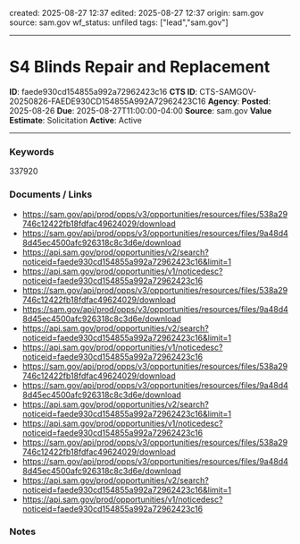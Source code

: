 created: 2025-08-27 12:37
edited: 2025-08-27 12:37
origin: sam.gov
source: sam.gov
wf_status: unfiled
tags: ["lead","sam.gov"]

---

# S4 Blinds Repair and Replacement

**ID**: faede930cd154855a992a72962423c16
**CTS ID**: CTS-SAMGOV-20250826-FAEDE930CD154855A992A72962423C16
**Agency**: 
**Posted**: 2025-08-26
**Due**: 2025-08-27T11:00:00-04:00
**Source**: sam.gov
**Value Estimate**: Solicitation
**Active**: Active

---

### Keywords
337920

### Documents / Links
- <https://sam.gov/api/prod/opps/v3/opportunities/resources/files/538a29746c12422fb18fdfac49624029/download>
- <https://sam.gov/api/prod/opps/v3/opportunities/resources/files/9a48d48d45ec4500afc926318c8c3d6e/download>
- <https://api.sam.gov/prod/opportunities/v2/search?noticeid=faede930cd154855a992a72962423c16&limit=1>
- <https://api.sam.gov/prod/opportunities/v1/noticedesc?noticeid=faede930cd154855a992a72962423c16>
- <https://sam.gov/api/prod/opps/v3/opportunities/resources/files/538a29746c12422fb18fdfac49624029/download>
- <https://sam.gov/api/prod/opps/v3/opportunities/resources/files/9a48d48d45ec4500afc926318c8c3d6e/download>
- <https://api.sam.gov/prod/opportunities/v2/search?noticeid=faede930cd154855a992a72962423c16&limit=1>
- <https://api.sam.gov/prod/opportunities/v1/noticedesc?noticeid=faede930cd154855a992a72962423c16>
- <https://sam.gov/api/prod/opps/v3/opportunities/resources/files/538a29746c12422fb18fdfac49624029/download>
- <https://sam.gov/api/prod/opps/v3/opportunities/resources/files/9a48d48d45ec4500afc926318c8c3d6e/download>
- <https://api.sam.gov/prod/opportunities/v2/search?noticeid=faede930cd154855a992a72962423c16&limit=1>
- <https://api.sam.gov/prod/opportunities/v1/noticedesc?noticeid=faede930cd154855a992a72962423c16>
- <https://sam.gov/api/prod/opps/v3/opportunities/resources/files/538a29746c12422fb18fdfac49624029/download>
- <https://sam.gov/api/prod/opps/v3/opportunities/resources/files/9a48d48d45ec4500afc926318c8c3d6e/download>
- <https://api.sam.gov/prod/opportunities/v2/search?noticeid=faede930cd154855a992a72962423c16&limit=1>
- <https://api.sam.gov/prod/opportunities/v1/noticedesc?noticeid=faede930cd154855a992a72962423c16>

### Notes

